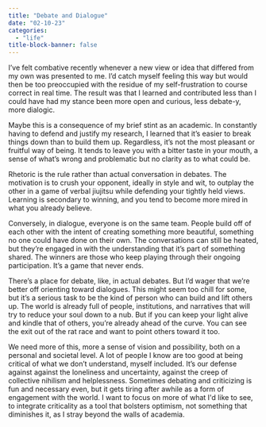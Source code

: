 ```yaml
---
title: "Debate and Dialogue"
date: "02-10-23"
categories:
  - "life"
title-block-banner: false
---
```


I’ve felt combative recently whenever a new view or idea that differed from my own was presented to me. I’d catch myself feeling this way but would then be too preoccupied with the residue of my self-frustration to course correct in real time. The result was that I learned and contributed less than I could have had my stance been more open and curious, less debate-y, more dialogic.

Maybe this is a consequence of my brief stint as an academic. In constantly having to defend and justify my research, I learned that it’s easier to break things down than to build them up. Regardless, it’s not the most pleasant or fruitful way of being. It tends to leave you with a bitter taste in your mouth, a sense of what’s wrong and problematic but no clarity as to what could be.

Rhetoric is the rule rather than actual conversation in debates. The motivation is to crush your opponent, ideally in style and wit, to outplay the other in a game of verbal jiujitsu while defending your tightly held views. Learning is secondary to winning, and you tend to become more mired in what you already believe.

Conversely, in dialogue, everyone is on the same team. People build off of each other with the intent of creating something more beautiful, something no one could have done on their own. The conversations can still be heated, but they’re engaged in with the understanding that it’s part of something shared. The winners are those who keep playing through their ongoing participation. It’s a game that never ends.

There’s a place for debate, like, in actual debates. But I’d wager that we’re better off orienting toward dialogues. This might seem too chill for some, but it’s a serious task to be the kind of person who can build and lift others up. The world is already full of people, institutions, and narratives that will try to reduce your soul down to a nub. But if you can keep your light alive and kindle that of others, you’re already ahead of the curve. You can see the exit out of the rat race and want to point others toward it too.

We need more of this, more a sense of vision and possibility, both on a personal and societal level. A lot of people I know are too good at being critical of what we don’t understand, myself included. It’s our defense against against the loneliness and uncertainty, against the creep of collective nihilism and helplessness. Sometimes debating and criticizing is fun and necessary even, but it gets tiring after awhile as a form of engagement with the world. I want to focus on more of what I'd like to see, to integrate criticality as a tool that bolsters optimism, not something that diminishes it, as I stray beyond the walls of academia.